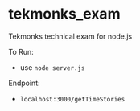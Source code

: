 # tekmonks_exam
Tekmonks technical exam for node.js

To Run:
  - use `node server.js`

Endpoint:

  - `localhost:3000/getTimeStories`
